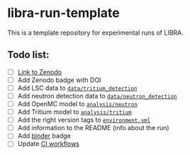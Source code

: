 # libra-run-template

This is a template repository for experimental runs of LIBRA.

## Todo list:
- [ ] [Link to Zenodo](https://zenodo.org/)
- [ ] Add Zenodo badge with DOI
- [ ] Add LSC data to [`data/tritium_detection`](data/tritium_detection)
- [ ] Add neutron detection data to [`data/neutron_detection`](data/neutron_detection)
- [ ] Add OpenMC model to [`analysis/neutron`](analysis/neutron)
- [ ] Add Tritium model to [`analysis/tritium`](analysis/tritium)
- [ ] Add the right version tags to [`environment.yml`](environment.yml)
- [ ] Add information to the README (info about the run)
- [ ] Add [binder](https://mybinder.org/) badge
- [ ] Update [CI workflows](.github/workflows)